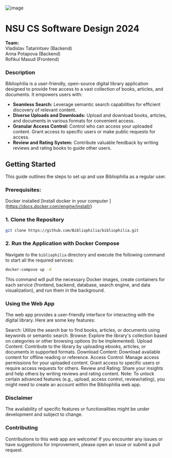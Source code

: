 ![image](https://github.com/Bibliophilia/bibliophilia/assets/69720999/a612f73e-e4e9-4bfd-abf1-c4c21e06ac7b)



# NSU CS Software Design 2024

**Team:** <br>
Vladislav Tatarintsev (Backend) <br>
Anna Potapova (Backend) <br>
Rofikul Masud (Frontend) <br>


### Description

Bibliophilia is a user-friendly, open-source digital library application designed to provide free access to a vast collection of books, articles, and documents. It empowers users with:

- **Seamless Search:** Leverage semantic search capabilities for efficient discovery of relevant content.<br>
- **Diverse Uploads and Downloads:** Upload and download books, articles, and documents in various formats for convenient access.<br>
- **Granular Access Control:** Control who can access your uploaded content. Grant access to specific users or make public requests for access.<br>
- **Review and Rating System:** Contribute valuable feedback by writing reviews and rating books to guide other users.<br>


## Getting Started
This guide outlines the steps to set up and use Bibliophilia as a regular user.

### Prerequisites:
Docker installed [Install docker in your computer ] (https://docs.docker.com/engine/install/)
<br>

### 1. Clone the Repository
```bash
git clone https://github.com/Bibliophilia/bibliophilia.git
```


### 2. Run the Application with Docker Compose
Navigate to the `bibliophilia` directory and execute the following command to start all the required services:
```bash
docker-compose up -d
```
This command will pull the necessary Docker images, create containers for each service (frontend, backend, database, search engine, and data visualization), and run them in the background.




### Using the Web App

The web app provides a user-friendly interface for interacting with the digital library. Here are some key features:

Search: Utilize the search bar to find books, articles, or documents using keywords or semantic search.
Browse: Explore the library's collection based on categories or other browsing options (to be implemented).
Upload Content: Contribute to the library by uploading ebooks, articles, or documents in supported formats.
Download Content: Download available content for offline reading or reference.
Access Control: Manage access permissions for your uploaded content. Grant access to specific users or require access requests for others.
Review and Rating: Share your insights and help others by writing reviews and rating content.
Note: To unlock certain advanced features (e.g., upload, access control, review/rating), you might need to create an account within the Bibliophilia web app.



### Disclaimer
The availability of specific features or functionalities might be under development and subject to change.

### Contributing
Contributions to this web app are welcome! If you encounter any issues or have suggestions for improvement, please open an issue or submit a pull request.
